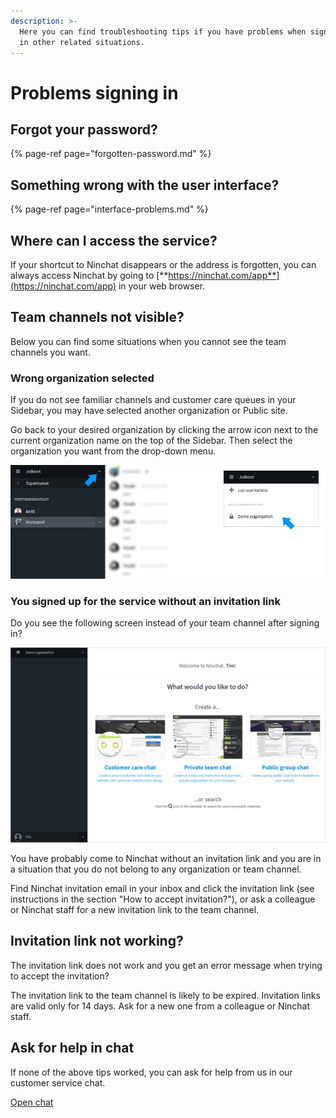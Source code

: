 ```yaml
---
description: >-
  Here you can find troubleshooting tips if you have problems when signing in or
  in other related situations.
---
```


# Problems signing in

## Forgot your password?

{% page-ref page="forgotten-password.md" %}

## Something wrong with the user interface? <a id="kayttoliittyma-rikki"></a>

{% page-ref page="interface-problems.md" %}

## Where can I access the service?

If your shortcut to Ninchat disappears or the address is forgotten, you can always access Ninchat by going to [**https://ninchat.com/app**](https://ninchat.com/app) in your web browser. 

## Team channels not visible? <a id="tiimikanavia-ei-nay"></a>

Below you can find some situations when you cannot see the team channels you want.

### Wrong organization selected <a id="vaara-organisaatio-valittuna"></a>

If you do not see familiar channels and customer care queues in your Sidebar, you may have selected another organization or Public site.

Go back to your desired organization by clicking the arrow icon next to the current organization name on the top of the Sidebar. Then select the organization you want from the drop-down menu.

![Change your organization from the organization menu](../.gitbook/assets/problem-wrong-organization.png)

### You signed up for the service without an invitation link <a id="rekisteroidyit-palveluun-ilman-kutsulinkkia"></a>

Do you see the following screen instead of your team channel after signing in?

![](../.gitbook/assets/welcome-screen%20%283%29.png)

You have probably come to Ninchat without an invitation link and you are in a situation that you do not belong to any organization or team channel.

Find Ninchat invitation email in your inbox and click the invitation link \(see instructions in the section "How to accept invitation?"\), or ask a colleague or Ninchat staff for a new invitation link to the team channel.

## Invitation link not working?

The invitation link does not work and you get an error message when trying to accept the invitation?

The invitation link to the team channel is likely to be expired. Invitation links are valid only for 14 days. Ask for a new one from a colleague or Ninchat staff.

## Ask for help in chat <a id="pyyda-apua-chatissa"></a>

If none of the above tips worked, you can ask for help from us in our customer service chat.

[Open chat](https://ninchat.com/contact?help)

